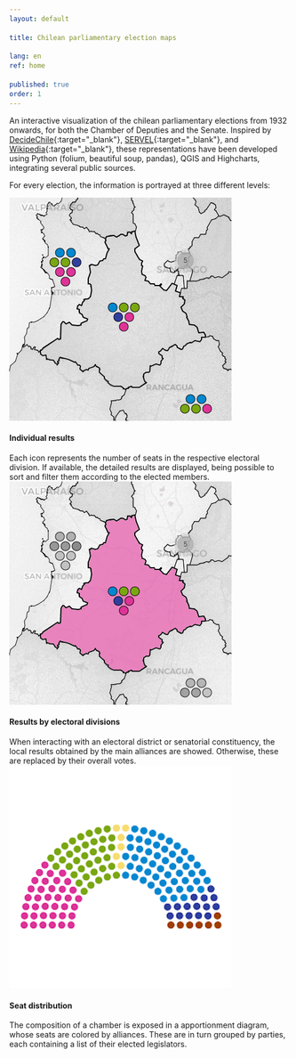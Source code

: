 ```yaml
---
layout: default

title: Chilean parliamentary election maps

lang: en
ref: home

published: true
order: 1
---
```


An interactive visualization of the chilean parliamentary elections from 1932 onwards, for both the Chamber of Deputies and the Senate. Inspired by [DecideChile](https://2021.decidechile.cl/#/ev/2021.nov/ct/2021.nov.D/){:target="_blank"}, [SERVEL](https://www.servel.cl/centro-de-datos/resultados-electorales-historicos-gw3/){:target="_blank"}, and [Wikipedia](https://es.wikipedia.org/wiki/Elecciones_parlamentarias_de_Chile_de_2021){:target="_blank"}, these representations have been developed using Python (folium, beautiful soup, pandas), QGIS and Highcharts, integrating several public sources.

For every election, the information is portrayed at three different levels: 

<div class="row">
  <div class="column">
    <a href="https://sebastianriffo.github.io/congreso-chile/es/mapas/2022-2026_Diputados.html"><img src="../fig/home-1.png"></a>
    <div class="text"> <h4> Individual results </h4> 
    Each icon represents the number of seats in the respective electoral division. If available, the detailed results are displayed, being possible to sort and filter them according to the elected members. </div>
  </div>
  
  <div class="column">
    <a href="https://sebastianriffo.github.io/congreso-chile/es/mapas/2022-2026_Diputados.html"><img src="../fig/home-2.png"></a>
    <div class="text"> <h4> Results by electoral divisions </h4> 
    When interacting with an electoral district or senatorial constituency, the local results obtained by the main alliances are showed. Otherwise, these are replaced by their overall votes. </div>
  </div>
  
  <div class="column">
    <a href="https://sebastianriffo.github.io/congreso-chile/es/mapas/2022-2026_Diputados.html"><img src="../fig/home-3a.png"></a>
    <div class="text"> <h4> Seat distribution </h4> 
    The composition of a chamber is exposed in a apportionment diagram, whose seats are colored by alliances. These are in turn grouped by parties, each containing a list of their elected legislators. </div>
  </div>
</div>


